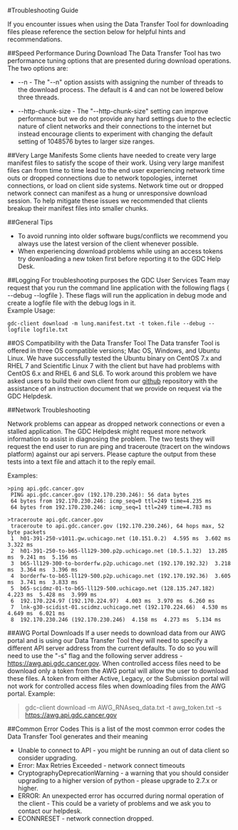 #Troubleshooting Guide

If you encounter issues when using the Data Transfer Tool for downloading files please reference the section below for helpful hints and recommendations.  

##Speed Performance During Download
The Data Transfer Tool has two performance tuning options that are presented during download operations.  The two options are:

* --n - The "--n" option assists with assigning the number of threads to the download process.  The default is 4 and can not be lowered below three threads.

* --http-chunk-size - The "--http-chunk-size" setting can improve performance but we do not provide any hard settings due to the eclectic nature of client networks and their connections to the internet but instead encourage clients to experiment with changing the default setting of 1048576 bytes to larger size ranges.       

##Very Large Manifests
Some clients have needed to create very large manifest files to satisfy the scope of their work.  Using very large manifest files can from time to time lead to the end user experiencing  network time outs or dropped connections due to network topologies, internet connections, or load on client side systems.  Network time out or dropped network connect can manifest as a hung or unresponsive download session. To help mitigate these issues we recommended that clients breakup their manifest files into smaller chunks.  

##General Tips
* To avoid running into older software bugs/conflicts we recommend you always use the latest version of the client whenever possible.  
* When experiencing download problems while using an access tokens try downloading a new token first before reporting it to the GDC Help Desk.  

##Logging
For troubleshooting purposes the GDC User Services Team may request that you run the command line application with the following flags { --debug --logfile }.  These flags will run the application in debug mode and create a logfile file with the debug logs in it.  
Example Usage:
```Debug-Logfile
gdc-client download -m lung.manifest.txt -t token.file --debug --logfile logfile.txt
```

##OS Compatibility with the Data Transfer Tool
The Data transfer Tool is offered in three OS compatible versions; Mac OS, Windows, and Ubuntu Linux.  We have successfully tested the Ubuntu binary on CentOS 7.x and RHEL 7 and Scientific Linux 7 with the client but have had problems with CentOS 6.x and RHEL 6 and SL6.  To work around this problem we have asked users to build their own client from our [github](https://github.com/NCI-GDC/gdc-client) repository with the assistance of an instruction document that we provide on request via the GDC Helpdesk.        


##Network Troubleshooting

Network problems can appear as dropped network connections or even a stalled application.  The GDC Helpdesk might request more network information to assist in diagnosing the problem.  The two tests they will request the end user to run are ping and traceroute (tracert on the windows platform) against our api servers.  Please capture the output from these tests into a text file and attach it to the reply email.   

Examples:
```Ping
>ping api.gdc.cancer.gov
 PING api.gdc.cancer.gov (192.170.230.246): 56 data bytes
 64 bytes from 192.170.230.246: icmp_seq=0 ttl=249 time=4.235 ms
 64 bytes from 192.170.230.246: icmp_seq=1 ttl=249 time=4.783 ms
```
```Traceroute
>traceroute api.gdc.cancer.gov
 traceroute to api.gdc.cancer.gov (192.170.230.246), 64 hops max, 52 byte packets
 1  h01-391-250-v1011.gw.uchicago.net (10.151.0.2)  4.595 ms  3.602 ms  3.322 ms
 2  h01-391-250-to-b65-ll129-300.p2p.uchicago.net (10.5.1.32)  13.285 ms  9.241 ms  5.156 ms
 3  b65-ll129-300-to-borderfw.p2p.uchicago.net (192.170.192.32)  3.218 ms  3.364 ms  3.396 ms
 4  borderfw-to-b65-ll129-500.p2p.uchicago.net (192.170.192.36)  3.605 ms  3.741 ms  3.833 ms
 5  b65-scidmz-01-to-b65-ll129-500.uchicago.net (128.135.247.182)  4.223 ms  5.428 ms  3.999 ms
 6  192.170.224.97 (192.170.224.97)  4.003 ms  3.970 ms  6.260 ms
 7  lnk-g30-scidist-01.scidmz.uchicago.net (192.170.224.66)  4.530 ms  4.649 ms  6.021 ms
 8  192.170.230.246 (192.170.230.246)  4.158 ms  4.273 ms  5.134 ms
```

##AWG Portal Downloads
If a user needs to download data from our AWG portal and is using our Data Transfer Tool they will need to specify a different API server address from the current defaults.  To do so you will need to use the "-s" flag and the following server address - https://awg.api.gdc.cancer.gov.  When controlled access files need to be download only a token from the AWG portal will allow the user to download these files.  A token from either Active, Legacy, or the Submission portal will not work for controlled access files when downloading files from the AWG portal.
Example:
>gdc-client download -m AWG_RNAseq_data.txt -t awg_token.txt -s https://awg.api.gdc.cancer.gov



##Common Error Codes
This is a list of the most common error codes the Data Transfer Tool generates and their meaning
<ul TYPE="square">
<li> Unable to connect to API - you might be running an out of data client so consider upgrading.</li>
<li> Error: Max Retries Exceeded - network connect timeouts </li>
<li>CryptographyDeprecationWarning - a warning that you should consider upgrading to a higher   
  version of python - please upgrade to 2.7.x or higher.</li>
<li>ERROR: An unexpected error has occurred during normal operation of the client -	This could  be a variety of problems and we ask you to contact our helpdesk.</li>
<li>ECONNRESET - network connection dropped.</li>
